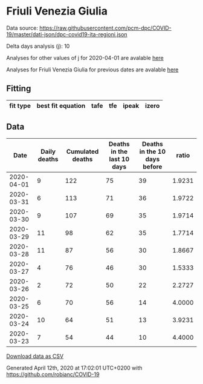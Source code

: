 # Friuli Venezia Giulia

Data source: https://raw.githubusercontent.com/pcm-dpc/COVID-19/master/dati-json/dpc-covid19-ita-regioni.json

Delta days analysis (j): 10

Analyses for other values of j for 2020-04-01 are avalable [here](../2020-04-01/README.md)

Analyses for Friuli Venezia Giulia for previous dates are avalable [here](../README.md)

## Fitting 
|fit type|best fit equation|tafe|tfe|ipeak|izero|
|-------|-----|--------|------|---|---|

## Data
|Date|Daily deaths|Cumulated deaths|Deaths in the last 10 days|Deaths in the 10 days before|ratio|
|----|----------|-----------|-------|--------------------|-----|
|2020-04-01|9|122|75|39|1.9231|
|2020-03-31|6|113|71|36|1.9722|
|2020-03-30|9|107|69|35|1.9714|
|2020-03-29|11|98|62|35|1.7714|
|2020-03-28|11|87|56|30|1.8667|
|2020-03-27|4|76|46|30|1.5333|
|2020-03-26|2|72|50|22|2.2727|
|2020-03-25|6|70|56|14|4.0000|
|2020-03-24|10|64|51|13|3.9231|
|2020-03-23|7|54|44|10|4.4000|

[Download data as CSV](COVID-19_friuli_venezia_giulia_j10_2020-04-01.csv)

Generated April 12th, 2020 at 17:02:01 UTC+0200 with https://github.com/robianc/COVID-19
